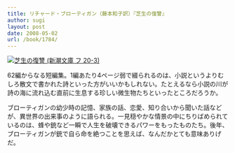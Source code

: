 ```yaml
---
title: リチャード・ブローティガン（藤本和子訳）『芝生の復讐』
author: sugi
layout: post
date: 2008-05-02
url: /book/1784/
---
```

<a href="http://www.amazon.co.jp/exec/obidos/ASIN/4102147039/chezsugi-22/ref=nosim/" name="amazletlink" target="_blank"><img src="http://i2.wp.com/ecx.images-amazon.com/images/I/51Q4ZA%2BLp8L._SL160_.jpg?w=660" alt="芝生の復讐 (新潮文庫 フ 20-3)" class="alignleft"  data-recalc-dims="1" /></a>

62編からなる短編集。1編あたり4ページ弱で綴られるのは、小説というよりむしろ散文で書かれた詩といった方がいいかもしれない。たとえるなら小説の川が詩の海に流れ込む直前に生息する珍しい微生物たちといったところだろうか。

ブローティガンの幼少時の記憶、家族の話、恋愛、知り合いから聞いた話などが、異世界の出来事のように語られる。一見穏やかな情景の中にちりばめられているのは、蜂や銃など一瞬で人生を破壊できるパワーをもったものたち。後年、ブローティガンが銃で自ら命を絶つことを思えば、なんだかとても意味ありげだ。


